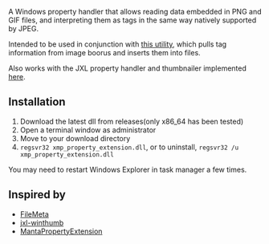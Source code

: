 A Windows property handler that allows reading data embedded in PNG and GIF files, and interpreting them as tags
in the same way natively supported by JPEG. 

Intended to be used in conjunction with [this utility](https://github.com/Dry-Leaf/tag-injector), which pulls
tag information from image boorus and inserts them into files.

Also works with the JXL property handler and thumbnailer implemented 
[here](https://github.com/saschanaz/jxl-winthumb).

## Installation

1. Download the latest dll from releases(only x86_64 has been tested)
2. Open a terminal window as administrator
3. Move to your download directory
4. `regsvr32 xmp_property_extension.dll`, or to uninstall, `regsvr32 /u xmp_property_extension.dll`

You may need to restart Windows Explorer in task manager a few times.

## Inspired by
* [FileMeta](https://github.com/Dijji/FileMeta)
* [jxl-winthumb](https://github.com/saschanaz/jxl-winthumb)
* [MantaPropertyExtension](https://github.com/sanje2v/MantaPropertyExtension)
